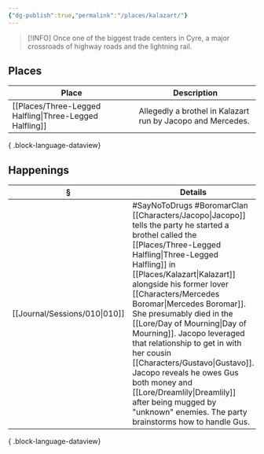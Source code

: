 ```yaml
---
{"dg-publish":true,"permalink":"/places/kalazart/"}
---
```


> [!INFO] Once one of the biggest trade centers in Cyre, a major crossroads of highway roads and the lightning rail.

## Places
| Place                                                      | Description                                                 |
| ---------------------------------------------------------- | ----------------------------------------------------------- |
| [[Places/Three-Legged Halfling\|Three-Legged Halfling]] | Allegedly a brothel in Kalazart run by Jacopo and Mercedes. |

{ .block-language-dataview}
## Happenings
| §                                | Details                                                                                                                                                                                                                                                                                                                                                                                                                                              |
| -------------------------------- | ---------------------------------------------------------------------------------------------------------------------------------------------------------------------------------------------------------------------------------------------------------------------------------------------------------------------------------------------------------------------------------------------------------------------------------------------------- |
| [[Journal/Sessions/010\|010]] | #SayNoToDrugs #BoromarClan [[Characters/Jacopo\|Jacopo]] tells the party he started a brothel called the [[Places/Three-Legged Halfling\|Three-Legged Halfling]] in [[Places/Kalazart\|Kalazart]] alongside his former lover [[Characters/Mercedes Boromar\|Mercedes Boromar]]. She presumably died in the [[Lore/Day of Mourning\|Day of Mourning]]. Jacopo leveraged that relationship to get in with her cousin [[Characters/Gustavo\|Gustavo]]. Jacopo reveals he owes Gus both money and [[Lore/Dreamlily\|Dreamlily]] after being mugged by "unknown" enemies. The party brainstorms how to handle Gus. |

{ .block-language-dataview}